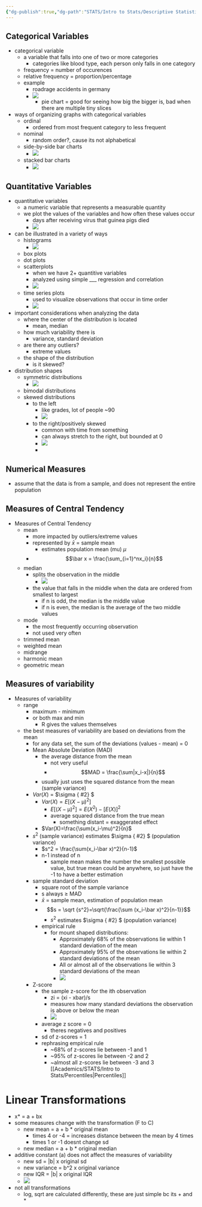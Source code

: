 ```yaml
---
{"dg-publish":true,"dg-path":"STATS/Intro to Stats/Descriptive Statistics.md","permalink":"/stats/intro-to-stats/descriptive-statistics/","created":"2024-01-17T13:34:35.650-05:00","updated":"2025-07-07T17:21:02.302-04:00"}
---
```


## Categorical Variables
- categorical variable
	- a variable that falls into one of two or more categories
		- categories like blood type, each person only falls in one category
	- frequency = number of occurences
	- relative frequency = proportion/percentage
	- example
		- roadrage accidents in germany
		- ![](https://i.imgur.com/Y0GFtAF.png)
			- pie chart = good for seeing how big the bigger is, bad when there are multiple tiny slices
- ways of organizing graphs with categorical variables
	- ordinal
		- ordered from most frequent category to less frequent 
	- nominal
		- random order?, cause its not alphabetical
	- side-by-side bar charts
		- ![](https://i.imgur.com/THOaJbr.png)
	- stacked bar charts
		- ![](https://i.imgur.com/xD4eDYb.png)
## Quantitative Variables
- quantitative variables
	- a numeric variable that represents a measurable quantity
	- we plot the values of the variables and how often these values occur
		- days after receiving virus that guinea pigs died
		- ![](https://i.imgur.com/xc2EwZo.png)
- can be illustrated in a variety of ways
	- histograms
		- ![](https://i.imgur.com/xc2EwZo.png)
	- box plots
	- dot plots
	- scatterplots
		- when we have 2+ quantitive variables
		- analyzed using simple ___ regression and correlation
		- ![](https://i.imgur.com/ZL3bL0L.png)
	- time series plots
		- used to visualize observations that occur in time order
		- ![](https://i.imgur.com/iNoC9BA.png)
- important considerations when analyzing the data
	- where the center of the distribution is located
		- mean, median
	- how much variability there is
		- variance, standard deviation
	- are there any outliers?
		- extreme values
	- the shape of the distribution
		- is it skewed?
- distribution shapes
	- symmetric distributions
		- ![](https://i.imgur.com/aySnmcA.png)
	- bimodal distributions
	- skewed distributions
		- to the left
			- like grades, lot of people ~90
			- ![](https://i.imgur.com/WHDP20X.png)
		- to the right/positively skewed
			- common with time from something
			- can always stretch to the right, but bounded at 0
			- ![](https://i.imgur.com/bhKBB1A.png)
			- 
## Numerical Measures
- assume that the data is from a sample, and does not represent the entire population

## Measures of Central Tendency
- Measures of Central Tendency
	- mean
		- more impacted by outliers/extreme values
		- represented by $\bar x$ = sample mean
			- estimates population mean (mu) $\mu$
		- $$\bar x = \frac{\sum_{i=1}^nx_i}{n}$$
	- median
		- splits the observation in the middle
			- ![](https://i.imgur.com/ZrJuCen.png)
		- the value that falls in the middle when the data are ordered from smallest to largest
			- if n is odd, the median is the middle value
			- if n is even, the median is the average of the two middle values
	- mode
		- the most frequently occurring observation
		- not used very often
	- trimmed mean
	- weighted mean
	- midrange
	- harmonic mean
	- geometric mean
## Measures of variability
- Measures of variability
	- range
		- maximum - minimum
		- or both max and min
			- R gives the values themselves
	- the best measures of variability are based on deviations from the mean
		- for any data set, the sum of the deviations (values - mean) = 0
		- Mean Absolute Deviation (MAD)
			- the average distance from the mean
				- not very useful
				- $$MAD = \frac{\sum|x_i-x|}{n}$$
			- usually just uses the squared distance from the mean (sample variance)
		- $Var(X)$ = $\sigma
{ #2}
$
			- $Var(X) = E[(X-\upmu )^2]$
				- $E[(X-\upmu )^2] = E(X^2) - [E(X)]^2$
				- average squared distance from the true mean
					- something distant = exaggerated effect
			- $Var(X)=\frac{\sum(x_i-\mu)^2}{n}$ 
		- $s^2$ (sample variance) estimates $\sigma
{ #2}
$ (population variance)
			- $s^2 = \frac{\sum(x_i-\bar x)^2}{n-1}$ 
			- n-1 instead of n
				- sample mean makes the number the smallest possible value, but true mean could be anywhere, so just have the -1 to have a better estimation
		- sample standard deviation
			- square root of the sample variance
			- s always $\geq$ MAD
			- $\bar x$ = sample mean, estimation of population mean
			- $$s = \sqrt {s^2}=\sqrt{\frac{\sum (x_i-\bar x)^2}{n-1}}$$
				- $s^2$ estimates $\sigma
{ #2}
$ (population variance)
			- empirical rule
				- for mount shaped distributions:
					- Approximately 68% of the observations lie within 1 standard deviation of the mean
					- Approximately 95% of the observations lie within 2 standard deviations of the mean
					- All or almost all of the observations lie within 3 standard deviations of the mean
					- ![](https://i.imgur.com/XBKmEEd.png)
		- Z-score
			- the sample z-score for the ith observation 
				- zi = (xi - xbar)/s
				- measures how many standard deviations the observation is above or below the mean
				- ![](https://i.imgur.com/EwMSFcg.png)
			- average z score = 0
				- theres negatives and positives
			- sd of z-scores = 1
			- rephrasing empirical rule
				- ~68% of z-scores lie between -1 and 1
				- ~95% of z-scores lie between -2 and 2
				- ~almost all z-scores lie between -3 and 3
[[Academics/STATS/Intro to Stats/Percentiles\|Percentiles]]
# Linear Transformations
- x* = a + bx
- some measures change with the transformation (F to C)
	- new mean = a + b * original mean
		- times 4 or -4 = increases distance between the mean by 4 times
		- times 1 or -1 doesnt change sd
	- new median = a + b * original median
- additive constant (a) does not affect the measures of variability
	- new sd = |b| x original sd
	- new variance = b^2 x original variance
	- new IQR = |b| x original IQR
	- ![](https://i.imgur.com/mCTBhp1.png)
- not all transformations
	- log, sqrt are calculated differently, these are just simple bc its + and *